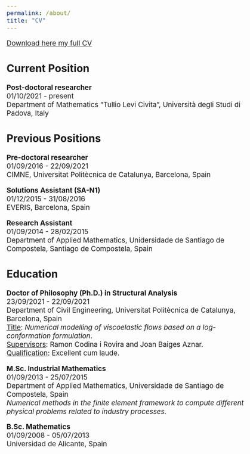 ```yaml
---
permalink: /about/
title: "CV"
---
```


<style type="text/css">
  body{
  font-size: 14pt;
}
</style>

[Download here my full CV](https://laura-moreno.github.io/assets/doc/CV_220919.pdf)

## Current Position
**Post-doctoral researcher** \
01/10/2021 - present\
Department of Mathematics ”Tullio Levi Civita”, Università degli Studi di Padova, Italy

## Previous Positions
**Pre-doctoral researcher**\
01/09/2016 - 22/09/2021\
CIMNE, Universitat Politècnica de Catalunya, Barcelona, Spain

**Solutions Assistant (SA-N1)**\
01/12/2015 - 31/08/2016\
EVERIS, Barcelona, Spain

**Research Assistant**\
01/09/2014 - 28/02/2015\
Department of Applied Mathematics, Unidersidade de Santiago de Compostela, Santiago de
Compostela, Spain

## Education

**Doctor of Philosophy (Ph.D.) in Structural Analysis**\
23/09/2021 - 22/09/2021\
Department of Civil Engineering, Universitat Politècnica de Catalunya, Barcelona, Spain\
<u>Title</u>: *Numerical modelling of viscoelastic flows based on a log-conformation formulation*.\
<u>Supervisors</u>: Ramon Codina i Rovira and Joan Baiges Aznar.\
<u>Qualification</u>: Excellent cum laude.

**M.Sc. Industrial Mathematics**\
01/09/2013 - 25/07/2015\
Department of Applied Mathematics, Universidade de Santiago de Compostela, Spain\
*Numerical methods in the finite element framework to compute different physical problems
related to industry processes.*

**B.Sc. Mathematics**\
01/09/2008 - 05/07/2013\
Universidad de Alicante, Spain

